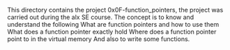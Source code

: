 This directory contains the project 0x0F-function_pointers, the project was carried out during the alx SE course. The concept is to know and understand the following
What are function pointers and how to use them
What does a function pointer exactly hold
Where does a function pointer point to in the virtual memory
	And also to write some functions.

